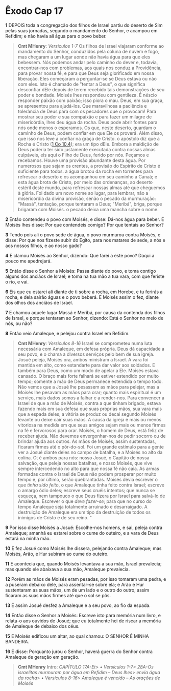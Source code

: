 # Êxodo Cap 17

**1** 	DEPOIS toda a congregação dos filhos de Israel partiu do deserto de Sim pelas suas jornadas, segundo o mandamento do Senhor, e acampou em Refidim; e não havia ali água para o povo beber.

> **Cmt MHenry**: *Versículos 1-7* Os filhos de Israel viajaram conforme ao mandamento do Senhor, conduzidos pela coluna de nuvem e fogo, mas chegaram a um lugar aonde não havia água para que eles bebessem. Nós podemos andar pelo caminho do dever e, todavia, encontrar-nos com problemas, aos quais nos conduz a Providência, para provar nossa fé, e para que Deus seja glorificado em nossa liberação. Eles começaram a perguntar-se se Deus estava ou não com eles. Isto é chamado de "tentar a Deus", o que significa desconfiar dEle depois de terem recebido tais demonstrações de seu poder e bondade. Moisés lhes respondeu com gentileza. É néscio responder paixão com paixão; isso piora o mau. Deus, em sua graça, se apresentou para ajudá-los. Que maravilhosa a paciência e tolerância de Deus para com os pecadores que o provocam! Para mostrar seu poder e sua compaixão e para fazer um milagre de misericórdia, lhes deu água da rocha. Deus pode abrir fontes para nós onde menos o esperamos. Os que, neste deserto, guardam o caminho de Deus, podem confiar em que Ele os proverá. Além disso, que isso nos leve a confiar na graça de Cristo. o apóstolo diz que a Rocha é Cristo ([1 Co 10.4](../46N-1Co/10.md#4)); era um tipo dEle. Embora a maldição de Deus poderia ter sido justamente executada contra nossas almas culpáveis, eis aqui o Filho de Deus, ferido por nós. Peçamos e recebamos. Houve uma provisão abundante desta água. Por numerosos que sejam os crentes, a provisão do Espírito de Cristo é suficiente para todos. a água brotou da rocha em torrentes para refrescar o deserto e os acompanhou em seu caminho a Canaã; e esta água brota de Cristo, por meio das ordenanças, ao deserto estéril deste mundo, para refrescar nossas almas até que cheguemos à glória. Foi dado um novo nome ao lugar, para lembrar, não a misericórdia da divina provisão, senão o pecado da murmuração: "Massá", tentação, porque tentaram a Deus; "Meribá", briga, porque brigaram com Moisés. o pecado deixa uma mancha sobre o nome.

**2** 	Então contendeu o povo com Moisés, e disse: Dá-nos água para beber. E Moisés lhes disse: Por que contendeis comigo? Por que tentais ao Senhor?

**3** 	Tendo pois ali o povo sede de água, o povo murmurou contra Moisés, e disse: Por que nos fizeste subir do Egito, para nos matares de sede, a nós e aos nossos filhos, e ao nosso gado?

**4** 	E clamou Moisés ao Senhor, dizendo: Que farei a este povo? Daqui a pouco me apedrejará.

**5** 	Então disse o Senhor a Moisés: Passa diante do povo, e toma contigo alguns dos anciãos de Israel; e toma na tua mão a tua vara, com que feriste o rio, e vai.

**6** 	Eis que eu estarei ali diante de ti sobre a rocha, em Horebe, e tu ferirás a rocha, e dela sairão águas e o povo beberá. E Moisés assim o fez, diante dos olhos dos anciãos de Israel.

**7** 	E chamou aquele lugar Massá e Meribá, por causa da contenda dos filhos de Israel, e porque tentaram ao Senhor, dizendo: Está o Senhor no meio de nós, ou não?

**8** 	Então veio Amaleque, e pelejou contra Israel em Refidim.

> **Cmt MHenry**: *Versículos 8-16* Israel se comprometeu numa luta necessária com Amaleque, em defesa própria. Deus dá capacidade a seu povo, e o chama a diversos serviços pelo bem de sua igreja. Josué peleja, Moisés ora, ambos ministram a Israel. A vara foi mantida em alto, como estandarte para dar valor aos soldados. E também para Deus, como um modo de apelar a Ele. Moisés estava cansado. O braço mais forte falhará se estiver estendido por muito tempo; somente a mão de Deus permanece estendida o tempo todo. Não vemos que a Josué lhe pesassem as mãos para pelejar, mas a Moisés lhe pesavam as mãos para orar; quanto mais espiritual é um serviço, mais dados somos a falhar e a render-nos. Para convencer a Israel de que a mão de Moisés, contra a que tinham brigado, estava fazendo mais em sua defesa que suas próprias mãos, sua vara mais que a espada deles, a vitória se produz ou decai segundo Moisés levante ou deixe cair suas mãos. A causa da igreja é mais ou menos vitoriosa na medida em que seus amigos sejam mais ou menos firmes na fé e fervorosos para orar. Moisés, o homem de Deus, está feliz de receber ajuda. Não devemos envergonhar-nos de pedir socorro ou de brindar ajuda aos outros. As mãos de Moisés, assim sustentadas, ficaram firmes até o pôr-do-sol. Foi um grande estímulo para a gente ver a Josué diante deles no campo de batalha, e a Moisés no alto da colina. Ct é ambos para nós: nosso Josué, o Capitão de nossa salvação, que peleja nossas batalhas, e nosso Moisés, que vive sempre intercedendo no alto para que nossa fé não caia. As armas formadas contra o Israel de Deus não podem prosperar por muito tempo e, por último, serão quebrantadas. Moisés devia escrever o que *tinha sido feito*, o que Amaleque tinha feito contra Israel; escreve o amargo ódio deles; escreve seus cruéis intentos; que nunca se esqueça, nem tampouco o que Deus fizera por Israel para salvá-lo de Amaleque. Escrever o que *deve fazer-se*; para que no curso do tempo Amaleque seja totalmente arruinado e desarraigado. A destruição de Amaleque era um tipo da destruição de todos os inimigos de Cristo e de seu reino. "

**9** 	Por isso disse Moisés a Josué: Escolhe-nos homens, e sai, peleja contra Amaleque; amanhã eu estarei sobre o cume do outeiro, e a vara de Deus estará na minha mão.

**10** 	E fez Josué como Moisés lhe dissera, pelejando contra Amaleque; mas Moisés, Arão, e Hur subiram ao cume do outeiro.

**11** 	E acontecia que, quando Moisés levantava a sua mão, Israel prevalecia; mas quando ele abaixava a sua mão, Amaleque prevalecia.

**12** 	Porém as mãos de Moisés eram pesadas, por isso tomaram uma pedra, e a puseram debaixo dele, para assentar-se sobre ela; e Arão e Hur sustentaram as suas mãos, um de um lado e o outro do outro; assim ficaram as suas mãos firmes até que o sol se pôs.

**13** 	E assim Josué desfez a Amaleque e a seu povo, ao fio da espada.

**14** 	Então disse o Senhor a Moisés: Escreve isto para memória num livro, e relata-o aos ouvidos de Josué; que eu totalmente hei de riscar a memória de Amaleque de debaixo dos céus.

**15** 	E Moisés edificou um altar, ao qual chamou: O SENHOR É MINHA BANDEIRA.

**16** 	E disse: Porquanto jurou o Senhor, haverá guerra do Senhor contra Amaleque de geração em geração.


> **Cmt MHenry** Intro: *CAPÍTULO 17A-Et> *• Versículos 1-7*> 28A-Os israelitas murmuram por água em Refidim – Deus lhes*> *envia água da rocha*> *• Versículos 8-16*> *Amaleque é vencido – As orações de Moisés*
